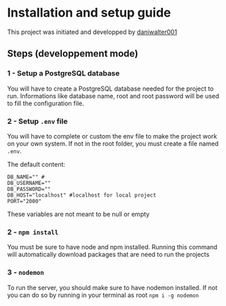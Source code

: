# Installation and setup guide

This project was initiated and developped by [daniwalter001](https://github.com/daniwalter001)

## Steps (developpement mode)

### 1 - Setup a PostgreSQL database

You will have to create a PostgreSQL database needed for the project to run. Informations like database name, root and root password will be used to fill the configuration file.

### 2 - Setup `.env` file

You will have to complete or custom the env file to make the project work on your own system. If not in the root folder, you must create a file named `.env`.

The default content:

    DB_NAME="" #
    DB_USERNAME=""
    DB_PASSWORD=""
    DB_HOST="localhost" #localhost for local project
    PORT="2000"

These variables are not meant to be null or empty

### 2 - `npm install`

You must be sure to have node and npm installed. Running this command will automatically download packages that are need to run the projects

### 3 - `nodemon`

To run the server, you should make sure to have nodemon installed. If not you can do so by running in your terminal as root `npm i -g nodemon`
